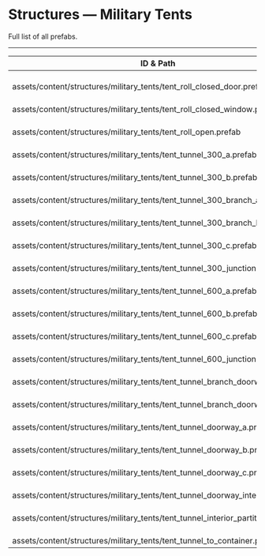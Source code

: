 # Structures — Military Tents
Full list of all <Badge type="warning" text="21"/> prefabs.

---
| ID & Path |
| --- |
| <Badge type="tip" text="820396752"/> <br> assets/content/structures/military_tents/tent_roll_closed_door.prefab |
| <Badge type="tip" text="1744619151"/> <br> assets/content/structures/military_tents/tent_roll_closed_window.prefab |
| <Badge type="tip" text="2316957647"/> <br> assets/content/structures/military_tents/tent_roll_open.prefab |
| <Badge type="tip" text="1790751679"/> <br> assets/content/structures/military_tents/tent_tunnel_300_a.prefab |
| <Badge type="tip" text="1012624343"/> <br> assets/content/structures/military_tents/tent_tunnel_300_b.prefab |
| <Badge type="tip" text="2706949163"/> <br> assets/content/structures/military_tents/tent_tunnel_300_branch_a.prefab |
| <Badge type="tip" text="4035928990"/> <br> assets/content/structures/military_tents/tent_tunnel_300_branch_b.prefab |
| <Badge type="tip" text="668525964"/> <br> assets/content/structures/military_tents/tent_tunnel_300_c.prefab |
| <Badge type="tip" text="3287518426"/> <br> assets/content/structures/military_tents/tent_tunnel_300_junction.prefab |
| <Badge type="tip" text="1619358172"/> <br> assets/content/structures/military_tents/tent_tunnel_600_a.prefab |
| <Badge type="tip" text="1099883062"/> <br> assets/content/structures/military_tents/tent_tunnel_600_b.prefab |
| <Badge type="tip" text="3532031911"/> <br> assets/content/structures/military_tents/tent_tunnel_600_c.prefab |
| <Badge type="tip" text="364482389"/> <br> assets/content/structures/military_tents/tent_tunnel_600_junction.prefab |
| <Badge type="tip" text="2815413608"/> <br> assets/content/structures/military_tents/tent_tunnel_branch_doorway_a.prefab |
| <Badge type="tip" text="842198038"/> <br> assets/content/structures/military_tents/tent_tunnel_branch_doorway_b.prefab |
| <Badge type="tip" text="3244471469"/> <br> assets/content/structures/military_tents/tent_tunnel_doorway_a.prefab |
| <Badge type="tip" text="2803170854"/> <br> assets/content/structures/military_tents/tent_tunnel_doorway_b.prefab |
| <Badge type="tip" text="3400564094"/> <br> assets/content/structures/military_tents/tent_tunnel_doorway_c.prefab |
| <Badge type="tip" text="985513942"/> <br> assets/content/structures/military_tents/tent_tunnel_doorway_interior.prefab |
| <Badge type="tip" text="3886327839"/> <br> assets/content/structures/military_tents/tent_tunnel_interior_partition.prefab |
| <Badge type="tip" text="89499153"/> <br> assets/content/structures/military_tents/tent_tunnel_to_container.prefab |
